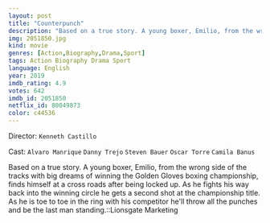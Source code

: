 ```yaml
---
layout: post
title: "Counterpunch"
description: "Based on a true story. A young boxer, Emilio, from the wrong side of the tracks with big dreams of winning the Golden Gloves boxing championship, finds himself at a cross roads after being locked up. As he fights his way back into the winning circle he gets a second shot at the championship title. As he is toe to toe in the ring with his competitor he'll throw all the punches and be the last man standin.."
img: 2051850.jpg
kind: movie
genres: [Action,Biography,Drama,Sport]
tags: Action Biography Drama Sport 
language: English
year: 2019
imdb_rating: 4.9
votes: 642
imdb_id: 2051850
netflix_id: 80049873
color: c44536
---
```

Director: `Kenneth Castillo`  

Cast: `Alvaro Manrique` `Danny Trejo` `Steven Bauer` `Oscar Torre` `Camila Banus` 

Based on a true story. A young boxer, Emilio, from the wrong side of the tracks with big dreams of winning the Golden Gloves boxing championship, finds himself at a cross roads after being locked up. As he fights his way back into the winning circle he gets a second shot at the championship title. As he is toe to toe in the ring with his competitor he'll throw all the punches and be the last man standing.::Lionsgate Marketing